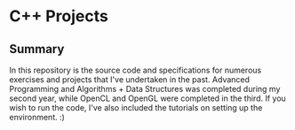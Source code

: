 # C++ Projects
## Summary
In this repository is the source code and specifications for numerous exercises and projects that I've 
undertaken in the past. Advanced Programming and Algorithms + Data Structures was completed during my 
second year, while OpenCL and OpenGL were completed in the third. If you wish to run the code, I've also
included the tutorials on setting up the environment. :)